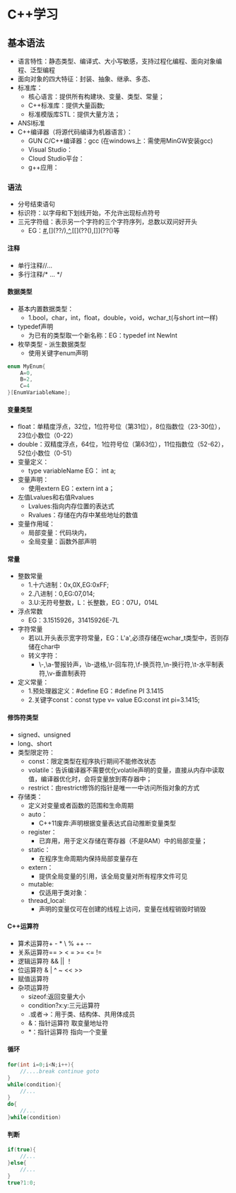 # C++学习

## 基本语法

- 语言特性：静态类型、编译式、大小写敏感，支持过程化编程、面向对象编程、泛型编程
- 面向对象的四大特征：封装、抽象、继承、多态、
- 标准库：
  - 核心语言：提供所有构建块、变量、类型、常量；
  - C++标准库：提供大量函数;
  - 标准模版库STL：提供大量方法；
- ANSI标准
- C++编译器（将源代码编译为机器语言）：
  - GUN C/C++编译器：gcc (在windows上：需使用MinGW安装gcc)
  - Visual Studio：
  - Cloud Studio平台：
  - g++应用：

### 语法

- 分号结束语句
- 标识符：以字母和下划线开始，不允许出现标点符号
- 三元字符组：表示另一个字符的三个字符序列，总数以双问好开头
  - EG：[#](??=),[\](??/),[^](??'),[[](??(),[]](??()等

#### 注释

- 单行注释//...
- 多行注释/* ... */

#### 数据类型

- 基本内置数据类型：
  - 1.bool，char，int，float，double，void，wchar_t(与short int一样)
- typedef声明
  - 为已有的类型取一个新名称：EG：typedef int NewInt
- 枚举类型 - 派生数据类型
  - 使用关键字enum声明

```C++
enum MyEnum{
    A=0,
    B=2,
    C=4
}[EnumVariableName];
```

#### 变量类型

- float：单精度浮点，32位，1位符号位（第31位），8位指数位（23-30位），23位小数位（0-22）
- double：双精度浮点，64位，1位符号位（第63位），11位指数位（52-62），52位小数位（0-51）
- 变量定义：
  - type variableName EG： int a;
- 变量声明：
  - 使用extern EG：extern int a；
- 左值Lvalues和右值Rvalues
  - Lvalues:指向内存位置的表达式
  - Rvalues：存储在内存中某些地址的数值
- 变量作用域：
  - 局部变量：代码块内，
  - 全局变量：函数外部声明

#### 常量

- 整数常量
  - 1.十六进制：0x,0X,EG:0xFF;
  - 2.八进制：0,EG:07,014;
  - 3.U:无符号整数，L：长整数，EG：07U，014L
- 浮点常数
  - EG：3.1515926，31415926E-7L
- 字符常量
  - 若以L开头表示宽字符常量，EG：L'a',必须存储在wchar_t类型中，否则存储在char中
  - 转义字符：
    - \\-\,\a-警报铃声，\b-退格,\r-回车符,\f-换页符,\n-换行符,\t-水平制表符,\v-垂直制表符
- 定义常量：
  - 1.预处理器定义：#define EG：#define PI 3.1415
  - 2.关键字const：const type v= value EG:const int pi=3.1415;

#### 修饰符类型

- signed、unsigned
- long、short
- 类型限定符：
  - const：限定类型在程序执行期间不能修改状态
  - volatile：告诉编译器不需要优化volatile声明的变量，直接从内存中读取值，编译器优化时，会将变量放到寄存器中；
  - restrict：由restrict修饰的指针是唯一一中访问所指对象的方式
- 存储类：
  - 定义对变量或者函数的范围和生命周期
  - auto：
    - C++11废弃:声明根据变量表达式自动推断变量类型
  - register：
    - 已弃用，用于定义存储在寄存器（不是RAM）中的局部变量；
  - static：
    - 在程序生命周期内保持局部变量存在
  - extern：
    - 提供全局变量的引用，该全局变量对所有程序文件可见
  - mutable:
    - 仅适用于类对象：
  - thread_local:
    - 声明的变量仅可在创建的线程上访问，变量在线程销毁时销毁

#### C++运算符

- 算术运算符+ - * \ % ++ --
- 关系运算符== > < = >= <= !=
- 逻辑运算符 && || ！
- 位运算符 & | ^ ~ << >>
- 赋值运算符
- 杂项运算符
  - sizeof:返回变量大小
  - condition?x:y:三元运算符
  - .或者->：用于类、结构体、共用体成员
  - &：指针运算符 取变量地址符
  - *：指针运算符 指向一个变量

#### 循环

```C++
for(int i=0;i<N;i++){
    //....break continue goto
}
while(condition){
    //...
}
do{
    //...
}while(condition)
```

#### 判断

```C++
if(true){
    //...
}else{
    //...
}
true?1:0;
```
